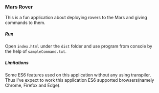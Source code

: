 ### Mars Rover

This is a fun application about deploying rovers to the Mars and giving commands to them.

##### Run

Open `index.html` under the `dist` folder and use program from console by the help of `sampleCommand.txt`.

##### Limitations

Some ES6 features used on this application without any using transpiler. Thus I've expect to work this application ES6 supported browsers(namely Chrome, Firefox and Edge).
